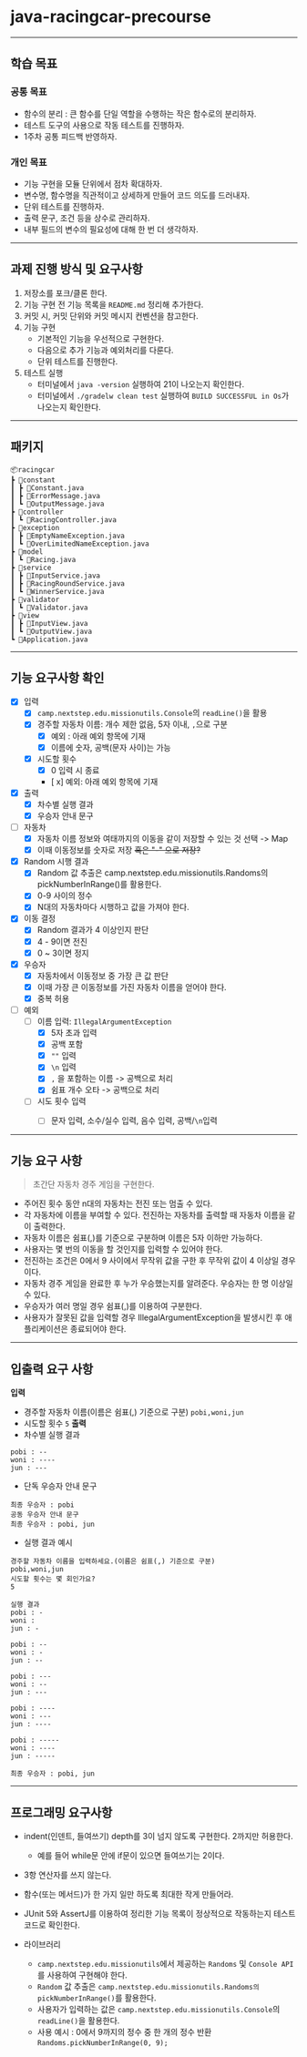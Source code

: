 # java-racingcar-precourse

- - -

## 학습 목표
### 공통 목표
- 함수의 분리 : 큰 함수를 단일 역할을 수행하는 작은 함수로의 분리하자.
- 테스트 도구의 사용으로 작동 테스트를 진행하자.
- 1주차 공통 피드백 반영하자.

### 개인 목표
- 기능 구현을 모듈 단위에서 점차 확대하자.
- 변수명, 함수명을 직관적이고 상세하게 만들어 코드 의도를 드러내자.
- 단위 테스트를 진행하자.
- 출력 문구, 조건 등을 상수로 관리하자.
- 내부 필드의 변수의 필요성에 대해 한 번 더 생각하자.

- - -

## 과제 진행 방식 및 요구사항
1. 저장소를 포크/클론 한다.
2. 기능 구현 전 기능 목록을 `README.md` 정리해 추가한다.
3. 커밋 시, 커밋 단위와 커밋 메시지 컨벤션을 참고한다.
4. 기능 구현
   - 기본적인 기능을 우선적으로 구현한다.
   - 다음으로 추가 기능과 예외처리를 다룬다.
   - 단위 테스트를 진행한다.
5. 테스트 실행
   - 터미널에서 `java -version` 실행하여 21이 나오는지 확인한다.
   - 터미널에서 `./gradelw clean test` 실행하여 `BUILD SUCCESSFUL in Os`가 나오는지 확인한다.

- - -

## 패키지
```
📦racingcar
┣ 📂constant
┃ ┣ 📜Constant.java
┃ ┣ 📜ErrorMessage.java
┃ ┗ 📜OutputMessage.java
┣ 📂controller
┃ ┗ 📜RacingController.java
┣ 📂exception
┃ ┣ 📜EmptyNameException.java
┃ ┗ 📜OverLimitedNameException.java
┣ 📂model
┃ ┗ 📜Racing.java
┣ 📂service
┃ ┣ 📜InputService.java
┃ ┣ 📜RacingRoundService.java
┃ ┗ 📜WinnerService.java
┣ 📂validator
┃ ┗ 📜Validator.java
┣ 📂view
┃ ┣ 📜InputView.java
┃ ┗ 📜OutputView.java
┗ 📜Application.java
```

- - -

## 기능 요구사항 확인

- [x] 입력
  - [x] `camp.nextstep.edu.missionutils.Console`의 `readLine()`을 활용
  - [x] 경주할 자동차 이름: 개수 제한 없음, 5자 이내, `,`으로 구분
    - [x] 예외 : 아래 예외 항목에 기재
    - [x] 이름에 숫자, 공백(문자 사이)는 가능
  - [x] 시도할 횟수
    - [x] 0 입력 시 종료
    - [ x] 예외: 아래 예외 항목에 기재

- [x] 출력
  - [x] 차수별 실행 결과
  - [x] 우승자 안내 문구

- [ ] 자동차
  - [x] 자동차 이름 정보와 여태까지의 이동을 같이 저장할 수 있는 것 선택 -> Map
  - [x] 이때 이동정보를 숫자로 저장 ~~혹은 "-" 으로 저장?~~

- [x] Random 시행 결과
  - [x] Random 값 추출은 camp.nextstep.edu.missionutils.Randoms의 pickNumberInRange()를 활용한다.
  - [x] 0-9 사이의 정수
  - [x] N대의 자동차마다 시행하고 값을 가져야 한다.

- [x] 이동 결정
  - [x] Random 결과가 4 이상인지 판단
  - [x] 4 - 9이면 전진
  - [x] 0 ~ 3이면 정지

- [x] 우승자
  - [x] 자동차에서 이동정보 중 가장 큰 값 판단
  - [x] 이때 가장 큰 이동정보를 가진 자동차 이름을 얻어야 한다.
  - [x] 중복 허용

- [ ] 예외
  - [ ] 이름 입력: `IllegalArgumentException`
    - [x] 5자 초과 입력
    - [x] 공백 포함
    - [x] `""` 입력
    - [x] `\n` 입력
    - [x] `,` 을 포함하는 이름 -> 공백으로 처리
    - [x] 쉼표 개수 오타 -> 공백으로 처리
  - [ ] 시도 횟수 입력
    - [ ] 문자 입력, 소수/실수 입력, 음수 입력, 공백/`\n`입력
    


- - -

## 기능 요구 사항
> 초간단 자동차 경주 게임을 구현한다.

- 주어진 횟수 동안 n대의 자동차는 전진 또는 멈출 수 있다.
- 각 자동차에 이름을 부여할 수 있다. 전진하는 자동차를 출력할 때 자동차 이름을 같이 출력한다.
- 자동차 이름은 쉼표(,)를 기준으로 구분하며 이름은 5자 이하만 가능하다.
- 사용자는 몇 번의 이동을 할 것인지를 입력할 수 있어야 한다.
- 전진하는 조건은 0에서 9 사이에서 무작위 값을 구한 후 무작위 값이 4 이상일 경우이다.
- 자동차 경주 게임을 완료한 후 누가 우승했는지를 알려준다. 우승자는 한 명 이상일 수 있다.
- 우승자가 여러 명일 경우 쉼표(,)를 이용하여 구분한다.
- 사용자가 잘못된 값을 입력할 경우 IllegalArgumentException을 발생시킨 후 애플리케이션은 종료되어야 한다.

- - -

## 입출력 요구 사항
**입력**
- 경주할 자동차 이름(이름은 쉼표(,) 기준으로 구분)
```pobi,woni,jun```
- 시도할 횟수
```5```
**출력**
- 차수별 실행 결과
```
pobi : --
woni : ----
jun : ---
```
- 단독 우승자 안내 문구
```
최종 우승자 : pobi
공동 우승자 안내 문구
최종 우승자 : pobi, jun
```
- 실행 결과 예시
```
경주할 자동차 이름을 입력하세요.(이름은 쉼표(,) 기준으로 구분)
pobi,woni,jun
시도할 횟수는 몇 회인가요?
5

실행 결과
pobi : -
woni :
jun : -

pobi : --
woni : -
jun : --

pobi : ---
woni : --
jun : ---

pobi : ----
woni : ---
jun : ----

pobi : -----
woni : ----
jun : -----

최종 우승자 : pobi, jun
```
- - -

## 프로그래밍 요구사항

- indent(인덴트, 들여쓰기) depth를 3이 넘지 않도록 구현한다. 2까지만 허용한다.
  - 예를 들어 while문 안에 if문이 있으면 들여쓰기는 2이다.
- 3항 연산자를 쓰지 않는다.
- 함수(또는 메서드)가 한 가지 일만 하도록 최대한 작게 만들어라.
- JUnit 5와 AssertJ를 이용하여 정리한 기능 목록이 정상적으로 작동하는지 테스트 코드로 확인한다.



- 라이브러리
  - `camp.nextstep.edu.missionutils`에서 제공하는 `Randoms` 및 `Console API`를 사용하여 구현해야 한다.
  - `Random` 값 추출은 `camp.nextstep.edu.missionutils.Randoms의 pickNumberInRange()`를 활용한다.
  - 사용자가 입력하는 값은 `camp.nextstep.edu.missionutils.Console`의 `readLine()`을 활용한다.
  - 사용 예시 : 0에서 9까지의 정수 중 한 개의 정수 반환
  ```Randoms.pickNumberInRange(0, 9);```


